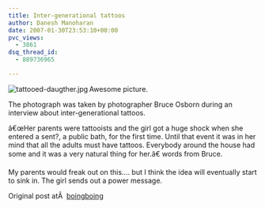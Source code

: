 ```yaml
---
title: Inter-generational tattoos
author: Danesh Manoharan
date: 2007-01-30T23:53:10+00:00
pvc_views:
  - 3861
dsq_thread_id:
  - 889736965

---
```

[<img src="/techblog/wp-content/uploads/2007/01/tattooed-daugther.jpg" title="tattooed-daugther.jpg" alt="tattooed-daugther.jpg" align="left" />][1]

Awesome picture.

The photograph was taken by photographer Bruce Osborn during an interview about inter-generational tattoos.

<span class="rss:item"></span><a name="032560"></a> â€œHer parents were tattooists and the girl got a huge shock when she entered a sent?, a public bath, for the first time. Until that event it was in her mind that all the adults must have tattoos. Everybody around the house had some and it was a very natural thing for her.â€ words from Bruce.

My parents would freak out on this.... but I think the idea will eventually start to sink in. The girl sends out a power message.

Original post atÂ  [boingboing][2]

 [1]: /techblog/wp-content/uploads/2007/01/tattooed-daugther.jpg "tattooed-daugther.jpg"
 [2]: http://www.boingboing.net/2007/01/24/interview_with_photo.html